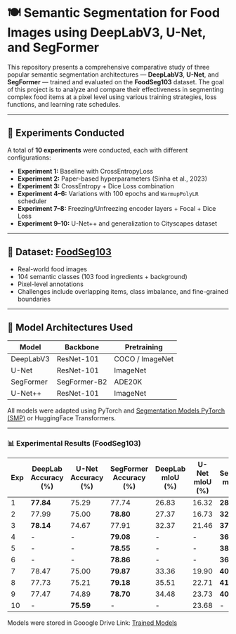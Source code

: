 # 🍽️ Semantic Segmentation for Food Images using DeepLabV3, U-Net, and SegFormer

This repository presents a comprehensive comparative study of three popular semantic segmentation architectures — **DeepLabV3**, **U-Net**, and **SegFormer** — trained and evaluated on the **FoodSeg103** dataset. The goal of this project is to analyze and compare their effectiveness in segmenting complex food items at a pixel level using various training strategies, loss functions, and learning rate schedules.

---

## 🧪 Experiments Conducted

A total of **10 experiments** were conducted, each with different configurations:

- **Experiment 1:** Baseline with CrossEntropyLoss
- **Experiment 2:** Paper-based hyperparameters (Sinha et al., 2023)
- **Experiment 3:** CrossEntropy + Dice Loss combination
- **Experiment 4–6:** Variations with 100 epochs and `WarmupPolyLR` scheduler
- **Experiment 7–8:** Freezing/Unfreezing encoder layers + Focal + Dice Loss
- **Experiment 9–10:** U-Net++ and generalization to Cityscapes dataset

---

## 📁 Dataset: [FoodSeg103](https://huggingface.co/datasets/EduardoPacheco/FoodSeg103)

- Real-world food images
- 104 semantic classes (103 food ingredients + background)
- Pixel-level annotations
- Challenges include overlapping items, class imbalance, and fine-grained boundaries

---

## 🧠 Model Architectures Used

| Model       | Backbone       | Pretraining        |
|-------------|----------------|--------------------|
| DeepLabV3   | ResNet-101     | COCO / ImageNet    |
| U-Net       | ResNet-101     | ImageNet           |
| SegFormer   | SegFormer-B2   | ADE20K             |
| U-Net++     | ResNet-101     | ImageNet           |

All models were adapted using PyTorch and [Segmentation Models PyTorch (SMP)](https://github.com/qubvel/segmentation_models.pytorch) or HuggingFace Transformers.

---

### 📊 Experimental Results (FoodSeg103)

| Exp | DeepLab Accuracy (%) | U-Net Accuracy (%) | SegFormer Accuracy (%) | DeepLab mIoU (%) | U-Net mIoU (%) | SegFormer mIoU (%) |
|-----|----------------------|--------------------|------------------------|------------------|----------------|---------------------|
| 1   | **77.84**            | 75.29              | 77.74                  | 26.83            | 16.32          | **28.82**           |
| 2   | 77.99                | 75.00              | **78.80**              | 27.37            | 16.73          | **32.00**           |
| 3   | **78.14**            | 74.67              | 77.91                  | 32.37            | 21.46          | **37.18**           |
| 4   | -                    | -                  | **79.08**              | -                | -              | **36.57**           |
| 5   | -                    | -                  | **78.55**              | -                | -              | **38.22**           |
| 6   | -                    | -                  | **78.86**              | -                | -              | **36.80**           |
| 7   | 78.47                | 75.00              | **79.87**              | 33.36            | 19.90          | **40.76**           |
| 8   | 77.73                | 75.21              | **79.18**              | 35.51            | 22.71          | **41.14**           |
| 9   | 77.47                | 74.89              | **78.70**              | 34.48            | 23.73          | **40.39**           |
| 10  | -                    | **75.59**          | -                      | -                | 23.68          | -                   |



Models were stored in Gooogle Drive Link: [Trained Models](https://drive.google.com/drive/folders/1FEJh-FvCCPxhOzNgADHODLFygg1RmBwD?usp=sharing) 
